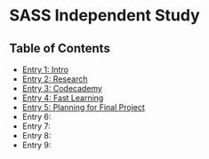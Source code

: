 # SASS Independent Study 

## Table of Contents 

+ [Entry 1: Intro](entries/entry01-plan.md)
+ [Entry 2: Research](entries/entry02.md)
+ [Entry 3: Codecademy](entries/entry03.md)
+ [Entry 4: Fast Learning](entries/entry04.md)
+ [Entry 5: Planning for Final Project](entries/entry05.md)
+ Entry 6:
+ Entry 7:
+ Entry 8:
+ Entry 9:
